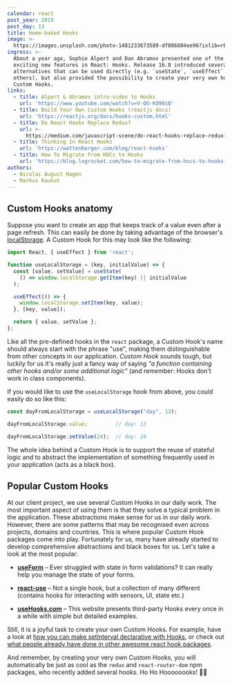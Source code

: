 ```yaml
---
calendar: react
post_year: 2019
post_day: 13
title: Home-baked Hooks
image: >-
  https://images.unsplash.com/photo-1481233673589-df886804ee96?ixlib=rb-1.2.1&auto=format&fit=crop&w=1950&q=80
ingress: >-
  About a year ago, Sophie Alpert and Dan Abramov presented one of the most
  exciting new features in React: Hooks. Release 16.8 introduced several
  alternatives that can be used directly (e.g. `useState`, `useEffect` and some
  others), but also provided the possibility to create your very own hooks –
  Custom Hooks.
links:
  - title: Alpert & Abramov intro-video to Hooks
    url: 'https://www.youtube.com/watch?v=V-QO-KO90iQ'
  - title: Build Your Own Custom Hooks (reactjs docs)
    url: 'https://reactjs.org/docs/hooks-custom.html'
  - title: Do React Hooks Replace Redux?
    url: >-
      https://medium.com/javascript-scene/do-react-hooks-replace-redux-210bab340672
  - title: Thinking In React Hooks
    url: 'https://wattenberger.com/blog/react-hooks'
  - title: How To Migrate From HOCs to Hooks
    url: 'https://blog.logrocket.com/how-to-migrate-from-hocs-to-hooks-d0f7675fd600/'
authors:
  - Nicolai August Hagen
  - Markus Rauhut
---
```

## Custom Hooks anatomy

Suppose you want to create an app that keeps track of a value even after a page refresh. This can easily be done by taking advantage of the browser's [localStorage](https://developer.mozilla.org/en-US/docs/Web/API/Window/localStorage). A Custom Hook for this may look like the following:

```javascript
import React, { useEffect } from 'react';

function useLocalStorage = (key, initialValue) => {
  const [value, setValue] = useState(
    () => window.localStorage.getItem(key) || initialValue
  );

  useEffect(() => {
    window.localStorage.setItem(key, value);
  }, [key, value]);

  return { value, setValue };
};
```

Like all the pre-defined hooks in the `react` package, a Custom Hook's name should always start with the phrase "use", making them distinguishable from other concepts in our application. *Custom Hook* sounds tough, but luckily for us it's really just a fancy way of saying *"a function containing other hooks and/or some additional logic"* (and remember: Hooks don't work in class components).

If you would like to use the `useLocalStorage` hook from above, you could easily do so like this:

```javascript
const dayFromLocalStorage = useLocalStorage("day", 13);

dayFromLocalStorage.value;         // day: 13

dayFromLocalStorage.setValue(24);  // day: 24

```

The whole idea behind a Custom Hook is to support the reuse of stateful logic and to abstract the implementation of something frequently used in your application (acts as a black box).

## Popular Custom Hooks

At our client project, we use several Custom Hooks in our daily work. The most important aspect of using them is that they solve a typical problem in the application. These abstractions make sense for us in our daily work. However, there are some patterns that may be recognised even across projects, domains and countries. This is where popular Custom Hook packages come into play.  Fortunately for us, many have already started to develop comprehensive abstractions and black boxes for us. Let's take a look at the most popular:

- **[useForm](https://www.npmjs.com/package/react-hook-form)** – Ever struggled with state in form validations? It can really help you manage the state of your forms.

- **[react-use](https://github.com/streamich/react-use)** – Not a single hook, but a collection of many different (contains hooks for interacting with sensors, UI, state etc.) 

- **[useHooks.com](https://usehooks.com/)** – This website presents third-party Hooks every once in a while with simple but detailed examples.

Still, it is a joyful task to create your own Custom Hooks. For example, have a look at [how you can make setInterval declarative with Hooks](https://overreacted.io/making-setinterval-declarative-with-react-hooks/), or check out [what people already have done in other awesome react hook packages](https://github.com/rehooks/awesome-react-hooks#packages). 

And remember, by creating your very own Custom Hooks, you will automatically be just as cool as the `redux` and `react-router-dom` npm packages, who recently added several hooks. Ho Ho Hoooooooks! 👊🎄
